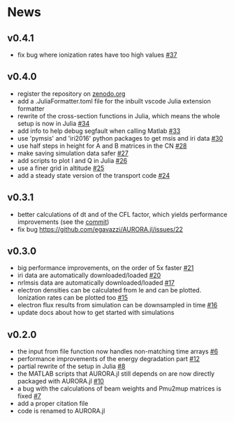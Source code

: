 # News

## v0.4.1
- fix bug where ionization rates have too high values [#37](https://github.com/egavazzi/AURORA.jl/pull/37)

## v0.4.0
- register the repository on [zenodo.org](https://zenodo.org/)
- add a .JuliaFormatter.toml file for the inbuilt vscode Julia extension formatter
- rewrite of the cross-section functions in Julia, which means the whole setup is now in Julia [#34](https://github.com/egavazzi/AURORA.jl/pull/34)
- add info to help debug segfault when calling Matlab [#33](https://github.com/egavazzi/AURORA.jl/pull/33)
- use 'pymsis' and 'iri2016' python packages to get msis and iri data [#30](https://github.com/egavazzi/AURORA.jl/pull/30)
- use half steps in height for A and B matrices in the CN [#28](https://github.com/egavazzi/AURORA.jl/pull/28)
- make saving simulation data safer [#27](https://github.com/egavazzi/AURORA.jl/pull/27)
- add scripts to plot I and Q in Julia [#26](https://github.com/egavazzi/AURORA.jl/pull/26)
- use a finer grid in altitude [#25](https://github.com/egavazzi/AURORA.jl/pull/25)
- add a steady state version of the transport code [#24](https://github.com/egavazzi/AURORA.jl/pull/24)

## v0.3.1
- better calculations of dt and of the CFL factor, which yields performance improvements (see the [commit](https://github.com/egavazzi/AURORA.jl/commit/31274452819201eb28d64be530baf85cb521e291))
- fix bug https://github.com/egavazzi/AURORA.jl/issues/22

## v0.3.0
- big performance improvements, on the order of 5x faster [#21](https://github.com/egavazzi/AURORA.jl/pull/21)
- iri data are automatically downloaded/loaded [#20](https://github.com/egavazzi/AURORA.jl/pull/20)
- nrlmsis data are automatically downloaded/loaded [#17](https://github.com/egavazzi/AURORA.jl/pull/17)
- electron densities can be calculated from Ie and can be plotted. Ionization rates can be plotted too [#15](https://github.com/egavazzi/AURORA.jl/pull/15)
- electron flux results from simulation can be downsampled in time [#16](https://github.com/egavazzi/AURORA.jl/pull/16)
- update docs about how to get started with simulations

## v0.2.0
- the input from file function now handles non-matching time arrays [#6](https://github.com/egavazzi/AURORA.jl/pull/6)
- performance improvements of the energy degradation part [#12](https://github.com/egavazzi/AURORA.jl/pull/12)
- partial rewrite of the setup in Julia [#8](https://github.com/egavazzi/AURORA.jl/pull/8)
- the MATLAB scripts that AURORA.jl still depends on are now directly packaged with AURORA.jl [#10](https://github.com/egavazzi/AURORA.jl/pull/10)
- a bug with the calculations of beam weights and Pmu2mup matrices is fixed [#7](https://github.com/egavazzi/AURORA.jl/issues/7)
- add a proper citation file
- code is renamed to AURORA.jl
